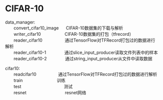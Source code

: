 # CIFAR-10
data_manager:   
  &emsp;&emsp;convert_cifar10_image  &nbsp;&nbsp;&nbsp;&nbsp;&nbsp;CIFAR-10数据集的下载与解析  
  &emsp;&emsp;writer_cifar10         &nbsp;&emsp;&emsp;&emsp;&emsp;&emsp;CIFAR-10数据集的打包（tfrecord）  
  &emsp;&emsp;reader_cifar10         &nbsp;&nbsp;&nbsp; &nbsp; &nbsp;&emsp;&emsp;&emsp;通过TensorFlow对TFRecord打包过的数据进行解析  
  &emsp;&emsp;reader_cifar10-1       &emsp;&emsp;&emsp;&emsp;通过slice_input_producer读取文件列表中的样本  
  &emsp;&emsp;reader_cifar10-2       &emsp;&emsp;&emsp;&emsp;通过string_input_producer从文件中读取数据  
  
cifar10:   
  &emsp;&emsp;readcifar10  &nbsp;&nbsp;&nbsp;&emsp;&emsp;&emsp;&emsp;通过TensorFlow对TFRecord打包过的数据进行解析  
  &emsp;&emsp;train        &nbsp;&nbsp;&nbsp;&nbsp;&nbsp;&nbsp;&emsp;&emsp;&emsp;&emsp;&emsp;&emsp;训练  
  &emsp;&emsp;test         &nbsp;&nbsp;&nbsp;&nbsp;&nbsp;&nbsp;&emsp;&emsp;&emsp;&emsp;&emsp;&emsp;&emsp;&emsp;测试  
  &emsp;&emsp;resnet       &nbsp;&nbsp;&nbsp;&nbsp;&nbsp;&nbsp;&emsp;&emsp;&emsp;&emsp;&emsp;&emsp;&emsp;resnet网络  
